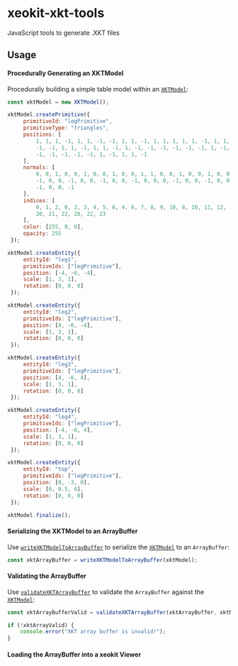 # xeokit-xkt-tools
JavaScript tools to generate .XKT files

## Usage

#### Procedurally Generating an XKTModel

Procedurally building a simple table model within an [````XKTModel````](./docs/class/src/XKTModel.js~XKTModel.html):

````javascript
const xktModel = new XKTModel();

xktModel.createPrimitive({
     primitiveId: "legPrimitive",
     primitiveType: "triangles",
     positions: [
         1, 1, 1, -1, 1, 1, -1, -1, 1, 1, -1, 1, 1, 1, 1, 1, -1, 1, 1, -1, -1, 1, 1, -1, 1, 1, 1, 1, 1, -1, -1, 1,
         -1, -1, 1, 1, -1, 1, 1, -1, 1, -1, -1, -1, -1, -1, -1, 1, -1, -1, -1, 1, -1, -1, 1, -1, 1, -1, -1, 1, 1, -1,
         -1, -1, -1, -1, -1, 1, -1, 1, 1, -1
     ],
     normals: [
         0, 0, 1, 0, 0, 1, 0, 0, 1, 0, 0, 1, 1, 0, 0, 1, 0, 0, 1, 0, 0, 1, 0, 0, 0, 1, 0, 0, 1, 0, 0, 1, 0, 0, 1, 0,
         -1, 0, 0, -1, 0, 0, -1, 0, 0, -1, 0, 0, 0, -1, 0, 0, -1, 0, 0, -1, 0, 0, -1, 0, 0, 0, -1, 0, 0, -1, 0, 0,
         -1, 0, 0, -1
     ],
     indices: [
         0, 1, 2, 0, 2, 3, 4, 5, 6, 4, 6, 7, 8, 9, 10, 8, 10, 11, 12, 13, 14, 12, 14, 15, 16, 17, 18, 16, 18, 19,
         20, 21, 22, 20, 22, 23
     ],
     color: [255, 0, 0],
     opacity: 255
 });

xktModel.createEntity({
     entityId: "leg1",
     primitiveIds: ["legPrimitive"],
     position: [-4, -6, -4],
     scale: [1, 3, 1],
     rotation: [0, 0, 0]
 });

xktModel.createEntity({
     entityId: "leg2",
     primitiveIds: ["legPrimitive"],
     position: [4, -6, -4],
     scale: [1, 3, 1],
     rotation: [0, 0, 0]
 });

xktModel.createEntity({
     entityId: "leg3",
     primitiveIds: ["legPrimitive"],
     position: [4, -6, 4],
     scale: [1, 3, 1],
     rotation: [0, 0, 0]
 });

xktModel.createEntity({
     entityId: "leg4",
     primitiveIds: ["legPrimitive"],
     position: [-4, -6, 4],
     scale: [1, 3, 1],
     rotation: [0, 0, 0]
 });

xktModel.createEntity({
     entityId: "top",
     primitiveIds: ["legPrimitive"],
     position: [0, -3, 0],
     scale: [6, 0.5, 6],
     rotation: [0, 0, 0]
 });

xktModel.finalize();
````

#### Serializing the XKTModel to an ArrayBuffer

Use [````writeXKTModelToArrayBuffer````](./docs/function/index.html#static-function-writeXKTModelToArrayBuffer) to serialize the [````XKTModel````](../docs/class/src/XKTModel.js~XKTModel.html) to an ````ArrayBuffer````:

````javascript
const xktArrayBuffer = writeXKTModelToArrayBuffer(xktModel);
````

#### Validating the ArrayBuffer

Use [````validateXKTArrayBuffer````](./docs/function/index.html#static-function-validateXKTArrayBuffer) to validate the ````ArrayBuffer```` against the [````XKTModel````](../docs/class/src/XKTModel.js~XKTModel.html):

````javascript
const xktArrayBufferValid = validateXKTArrayBuffer(xktArrayBuffer, xktModel);

if (!xktArrayValid) {
    console.error("XKT array buffer is invalid!");
}
````

#### Loading the ArrayBuffer into a xeokit Viewer


